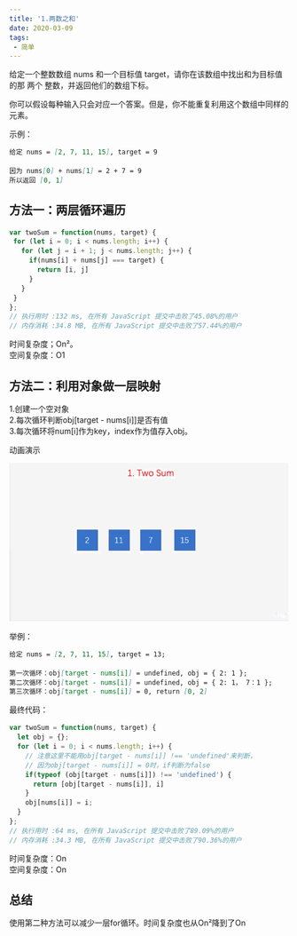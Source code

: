 ```yaml
---
title: '1.两数之和'
date: 2020-03-09
tags:
 - 简单
---
```

给定一个整数数组 nums 和一个目标值 target，请你在该数组中找出和为目标值的那 两个 整数，并返回他们的数组下标。

你可以假设每种输入只会对应一个答案。但是，你不能重复利用这个数组中同样的元素。  

示例：
```md
给定 nums = [2, 7, 11, 15], target = 9

因为 nums[0] + nums[1] = 2 + 7 = 9
所以返回 [0, 1]
```


## 方法一：两层循环遍历
```js
var twoSum = function(nums, target) {
 for (let i = 0; i < nums.length; i++) {
   for (let j = i + 1; j < nums.length; j++) {
     if(nums[i] + nums[j] === target) {
       return [i, j]
     }
   }
 }
};
// 执行用时 :132 ms, 在所有 JavaScript 提交中击败了45.08%的用户
// 内存消耗 :34.8 MB, 在所有 JavaScript 提交中击败了57.44%的用户
```
时间复杂度；On²。<br/>
空间复杂度：O1 

## 方法二：利用对象做一层映射
1.创建一个空对象<br/>
2.每次循环判断obj[target - nums[i]]是否有值<br/>
3.每次循环将num[i]作为key，index作为值存入obj。<br/>

动画演示  

![1.two_sum](../image/1.two_sum.gif)

举例：
```md
给定 nums = [2, 7, 11, 15], target = 13;

第一次循环：obj[target - nums[i]] = undefined, obj = { 2: 1 };
第二次循环：obj[target - nums[i]] = undefined, obj = { 2: 1， 7：1 };
第三次循环：obj[target - nums[i]] = 0, return [0, 2]

```

最终代码：
```js
var twoSum = function(nums, target) {
  let obj = {};
  for (let i = 0; i < nums.length; i++) {
    // 注意这里不能用obj[target - nums[i]] !== 'undefined'来判断，
    // 因为obj[target - nums[i]] = 0时，if判断为false
    if(typeof (obj[target - nums[i]]) !== 'undefined') {
      return [obj[target - nums[i]], i]
    }
    obj[nums[i]] = i;
  }
};
// 执行用时 :64 ms, 在所有 JavaScript 提交中击败了89.09%的用户
// 内存消耗 :34.3 MB, 在所有 JavaScript 提交中击败了90.36%的用户
```
时间复杂度：On <br/>
空间复杂度：On

## 总结
使用第二种方法可以减少一层for循环。时间复杂度也从On²降到了On
